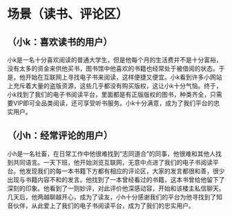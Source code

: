 # 场景（读书、评论区）

## （小k：喜欢读书的用户）

小k是一名十分喜欢阅读的普通大学生，但是他每个月的生活费并不是十分富裕，没有太多的资金来供他买书，图书馆中他喜欢的书籍也经常处于被借阅的状态。于是，他开始在互联网上寻找电子书来阅读，这样便捷又便宜。小k看到许多小网站上充斥着大量的盗版资源，这些几乎都没有购买版权，这让小k十分气恼。终于，小k找到了我们的电子书阅读平台，里面都是有正版版权的图书，种类齐全，只需要VIP即可全品类阅读，还可享受听书服务。小k十分满意，成为了我们平台的忠实用户。

## （小h：经常评论的用户）

小h是一名社畜，在日常工作中他很难找到“志同道合”的同事，他很难和其他人找到共同语言。一天下班，他开始浏览互联网，无意中点进了我们的电子书阅读平台。他发现我们的每一本书籍下方都有相应的评论区，大家的发言都很和善，很少出现与书籍内容不和的发言。他找到了一本曾经看过的书籍，这本书曾给他留下了深刻的印象。他看到了一则妙评，对此评价他深感动容，开始和该楼主私信聊天。几天后，他两越聊越开心，成为了读友，小h十分感谢我们的平台为他寻找到了知音伙伴，从此爱上了我们的电子书阅读平台，成为了我们的忠实用户。